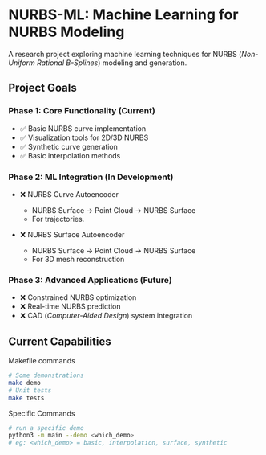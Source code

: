 # NURBS-ML: Machine Learning for NURBS Modeling

A research project exploring machine learning techniques for NURBS (*Non-Uniform Rational B-Splines*) modeling and generation.

## Project Goals

### Phase 1: Core Functionality (Current)

- ✅ Basic NURBS curve implementation
- ✅ Visualization tools for 2D/3D NURBS
- ✅ Synthetic curve generation
- ✅ Basic interpolation methods

### Phase 2: ML Integration (In Development)

- ❌ NURBS Curve Autoencoder
  - NURBS Surface → Point Cloud → NURBS Surface
  - For trajectories.

- ❌ NURBS Surface Autoencoder
  - NURBS Surface → Point Cloud → NURBS Surface
  - For 3D mesh reconstruction

### Phase 3: Advanced Applications (Future)

- ❌ Constrained NURBS optimization
- ❌ Real-time NURBS prediction
- ❌ CAD (*Computer-Aided Design*) system integration

## Current Capabilities

Makefile commands

```bash
# Some demonstrations
make demo
# Unit tests
make tests
```

Specific Commands

```bash
# run a specific demo
python3 -m main --demo <which_demo> 
# eg: <which_demo> = basic, interpolation, surface, synthetic
```